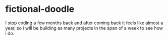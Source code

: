 # fictional-doodle
I stop coding a few months back and after coming back it feels like almost a year, so i will be building as many projects in the span of a week to see how i do.
